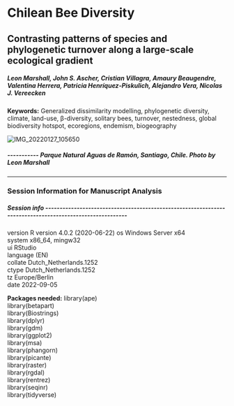 # Chilean Bee Diversity

## Contrasting patterns of species and phylogenetic turnover along a large-scale ecological gradient 

##### Leon Marshall, John S. Ascher, Cristian Villagra, Amaury Beaugendre, Valentina Herrera, Patricia Henríquez-Piskulich, Alejandro Vera, Nicolas J. Vereecken

 **Keywords:** Generalized dissimilarity modelling, phylogenetic diversity, climate, land-use, β-diversity, solitary bees, turnover, nestedness, global biodiversity hotspot, ecoregions, endemism, biogeography
 
![IMG_20220127_105650](https://user-images.githubusercontent.com/33490288/188571470-752677ee-0e22-41e0-875b-d815d9c1849d.jpg)
##### ----------- Parque Natural Aguas de Ramón, Santiago, Chile. Photo by Leon Marshall


 ----------------------------------------------------------------------------------------------------------------------------------------------------------------------


### Session Information for Manuscript Analysis

##### Session info ---------------------------------------------------------------------------------------------------------
                     
 version  R version 4.0.2 (2020-06-22)
 os       Windows Server x64          
 system   x86_64, mingw32             
 ui       RStudio                     
 language (EN)                        
 collate  Dutch_Netherlands.1252      
 ctype    Dutch_Netherlands.1252      
 tz       Europe/Berlin               
 date     2022-09-05

**Packages needed:** 
library(ape)  
library(betapart)  
library(Biostrings)  
library(dplyr)  
library(gdm)  
library(ggplot2)  
library(msa)  
library(phangorn)  
library(picante)  
library(raster)  
library(rgdal)  
library(rentrez)  
library(seqinr)  
library(tidyverse)  
